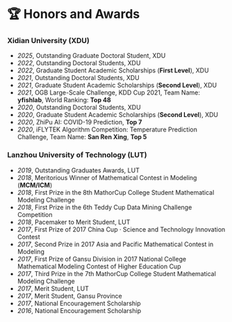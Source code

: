 # 🏆 Honors and Awards

### Xidian University (XDU)
- *2025*, Outstanding Graduate Doctoral Student, XDU  
- *2022*, Outstanding Doctoral Students, XDU  
- *2022*, Graduate Student Academic Scholarships (**First Level**), XDU  
- *2021*, Outstanding Doctoral Students, XDU  
- *2021*, Graduate Student Academic Scholarships (**Second Level**), XDU  
- *2021*, OGB Large-Scale Challenge, KDD Cup 2021, Team Name: **yfishlab**, World Ranking: **Top 48**  
- *2020*, Outstanding Doctoral Students, XDU  
- *2020*, Graduate Student Academic Scholarships (**Second Level**), XDU  
- *2020*, ZhiPu AI: COVID-19 Prediction, **Top 7**  
- *2020*, iFLYTEK Algorithm Competition: Temperature Prediction Challenge, Team Name: **San Ren Xing**, **Top 5**

### Lanzhou University of Technology (LUT)
- *2019*, Outstanding Graduates Awards, LUT  
- *2018*, Meritorious Winner of Mathematical Contest in Modeling (**MCM/ICM**)  
- *2018*, First Prize in the 8th MathorCup College Student Mathematical Modeling Challenge  
- *2018*, First Prize in the 6th Teddy Cup Data Mining Challenge Competition  
- *2018*, Pacemaker to Merit Student, LUT  
- *2017*, First Prize of 2017 China Cup · Science and Technology Innovation Contest  
- *2017*, Second Prize in 2017 Asia and Pacific Mathematical Contest in Modeling  
- *2017*, First Prize of Gansu Division in 2017 National College Mathematical Modeling Contest of Higher Education Cup  
- *2017*, Third Prize in the 7th MathorCup College Student Mathematical Modeling Challenge  
- *2017*, Merit Student, LUT  
- *2017*, Merit Student, Gansu Province  
- *2017*, National Encouragement Scholarship  
- *2016*, National Encouragement Scholarship
